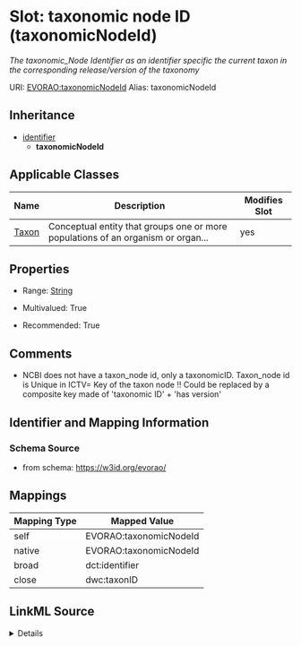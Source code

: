 

# Slot: taxonomic node ID (taxonomicNodeId) 


_The taxonomic_Node Identifier as an identifier specific the current taxon in the corresponding release/version of the taxonomy_





URI: [EVORAO:taxonomicNodeId](https://w3id.org/evorao/taxonomicNodeId)
Alias: taxonomicNodeId


## Inheritance

* [identifier](identifier.md)
    * **taxonomicNodeId**






## Applicable Classes

| Name | Description | Modifies Slot |
| --- | --- | --- |
| [Taxon](Taxon.md) | Conceptual entity that groups one or more populations of an organism or organ... |  yes  |







## Properties

* Range: [String](String.md)

* Multivalued: True

* Recommended: True





## Comments

* NCBI does not have a taxon_node id, only a taxonomicID. Taxon_node id is Unique  in ICTV= Key of the taxon node !! Could be replaced by a composite key made of 'taxonomic ID' + 'has version'

## Identifier and Mapping Information







### Schema Source


* from schema: https://w3id.org/evorao/




## Mappings

| Mapping Type | Mapped Value |
| ---  | ---  |
| self | EVORAO:taxonomicNodeId |
| native | EVORAO:taxonomicNodeId |
| broad | dct:identifier |
| close | dwc:taxonID |




## LinkML Source

<details>
```yaml
name: taxonomicNodeId
description: The taxonomic_Node Identifier as an identifier specific the current taxon
  in the corresponding release/version of the taxonomy
title: taxonomic node ID
comments:
- NCBI does not have a taxon_node id, only a taxonomicID. Taxon_node id is Unique  in
  ICTV= Key of the taxon node !! Could be replaced by a composite key made of 'taxonomic
  ID' + 'has version'
from_schema: https://w3id.org/evorao/
close_mappings:
- dwc:taxonID
broad_mappings:
- dct:identifier
rank: 1000
is_a: identifier
alias: taxonomicNodeId
domain_of:
- Taxon
range: string
required: false
recommended: true
multivalued: true

```
</details>